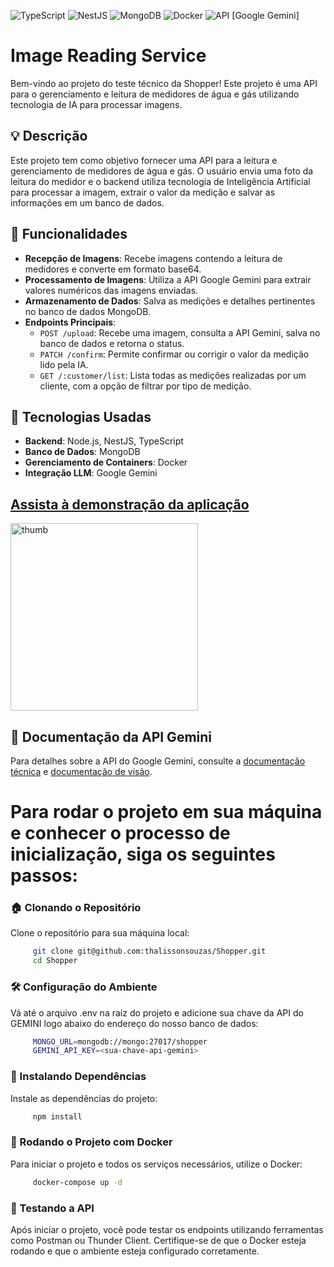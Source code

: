 ![TypeScript](https://img.shields.io/badge/TypeScript-v5.0.0-blue)
![NestJS](https://img.shields.io/badge/NestJS-v10.0.0-EA484A)
![MongoDB](https://img.shields.io/badge/MongoDB-v6.0.0-green)
![Docker](https://img.shields.io/badge/Docker-v20.10.8-blue)
![API](https://img.shields.io/badge/API-REST-yellow)
[Google Gemini]

# Image Reading Service

Bem-vindo ao projeto do teste técnico da Shopper! Este projeto é uma API para o gerenciamento e leitura de medidores de água e gás utilizando tecnologia de IA para processar imagens.

## 💡 Descrição

Este projeto tem como objetivo fornecer uma API para a leitura e gerenciamento de medidores de água e gás. O usuário envia uma foto da leitura do medidor e o backend utiliza tecnologia de Inteligência Artificial para processar a imagem, extrair o valor da medição e salvar as informações em um banco de dados.

## 🚀 Funcionalidades

- **Recepção de Imagens**: Recebe imagens contendo a leitura de medidores e converte em formato base64.
- **Processamento de Imagens**: Utiliza a API Google Gemini para extrair valores numéricos das imagens enviadas.
- **Armazenamento de Dados**: Salva as medições e detalhes pertinentes no banco de dados MongoDB.
- **Endpoints Principais**:
  - `POST /upload`: Recebe uma imagem, consulta a API Gemini, salva no banco de dados e retorna o status.
  - `PATCH /confirm`: Permite confirmar ou corrigir o valor da medição lido pela IA.
  - `GET /:customer/list`: Lista todas as medições realizadas por um cliente, com a opção de filtrar por tipo de medição.

## 🧩 Tecnologias Usadas

- **Backend**: Node.js, NestJS, TypeScript
- **Banco de Dados**: MongoDB
- **Gerenciamento de Containers**: Docker
- **Integração LLM**: Google Gemini

## [Assista à demonstração da aplicação](https://vimeo.com/1004717844/0f6d0aec41?share=copy)
<img src="https://github.com/user-attachments/assets/e6dbb649-c833-48e2-9b66-5f910c3c7bc0" alt="thumb" width="300"/>



## 📜 Documentação da API Gemini

Para detalhes sobre a API do Google Gemini, consulte a [documentação técnica](https://ai.google.dev/gemini-api/docs/api-key) e [documentação de visão](https://ai.google.dev/gemini-api/docs/vision).

# Para rodar o projeto em sua máquina e conhecer o processo de inicialização, siga os seguintes passos:

### 🏠 Clonando o Repositório

Clone o repositório para sua máquina local:

```bash
     git clone git@github.com:thalissonsouzas/Shopper.git
     cd Shopper
```

### 🛠️ Configuração do Ambiente

Vá até o arquivo .env na raiz do projeto e adicione sua chave da API do GEMINI logo abaixo do endereço do nosso banco de dados:

```bash
     MONGO_URL=mongodb://mongo:27017/shopper
     GEMINI_API_KEY=<sua-chave-api-gemini>
```

### 🚀 Instalando Dependências

Instale as dependências do projeto:

```bash
     npm install
```

### 🐳 Rodando o Projeto com Docker

Para iniciar o projeto e todos os serviços necessários, utilize o Docker:

```bash
     docker-compose up -d
```

### 📝 Testando a API

Após iniciar o projeto, você pode testar os endpoints utilizando ferramentas como Postman ou Thunder Client. Certifique-se de que o Docker esteja rodando e que o ambiente esteja configurado corretamente.

